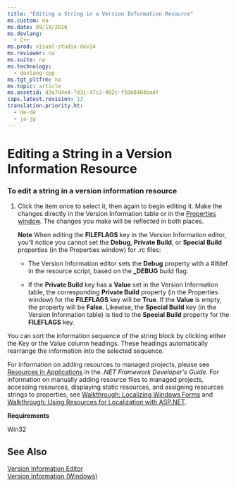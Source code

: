 ```yaml
---
title: "Editing a String in a Version Information Resource"
ms.custom: na
ms.date: 09/19/2016
ms.devlang: 
  - C++
ms.prod: visual-studio-dev14
ms.reviewer: na
ms.suite: na
ms.technology: 
  - devlang-cpp
ms.tgt_pltfrm: na
ms.topic: article
ms.assetid: d3a7d4e4-7d31-47c2-902c-f50b8404ba4f
caps.latest.revision: 13
translation.priority.ht: 
  - de-de
  - ja-jp
---
```

# Editing a String in a Version Information Resource
### To edit a string in a version information resource  
  
1.  Click the item once to select it, then again to begin editing it. Make the changes directly in the Version Information table or in the [Properties window](../vs140/Properties-Window.md). The changes you make will be reflected in both places.  
  
     **Note** When editing the **FILEFLAGS** key in the Version Information editor, you'll notice you cannot set the **Debug**, **Private Build**, or **Special Build** properties (in the Properties window) for .rc files:  
  
    -   The Version Information editor sets the **Debug** property with a #ifdef in the resource script, based on the **_DEBUG** build flag.  
  
    -   If the **Private Build** key has a **Value** set in the Version Information table, the corresponding **Private Build** property (in the Properties window) for the **FILEFLAGS** key will be **True**. If the **Value** is empty, the property will be **False**. Likewise, the **Special Build** key (in the Version Information table) is tied to the **Special Build** property for the **FILEFLAGS** key.  
  
 You can sort the information sequence of the string block by clicking either the Key or the Value column headings. These headings automatically rearrange the information into the selected sequence.  
  
 For information on adding resources to managed projects, please see [Resources in Applications](assetId:///8ad495d4-2941-40cf-bf64-e82e85825890) in the *.NET Framework Developer's Guide.* For information on manually adding resource files to managed projects, accessing resources, displaying static resources, and assigning resources strings to properties, see [Walkthrough: Localizing Windows Forms](assetId:///9a96220d-a19b-4de0-9f48-01e5d82679e5) and [Walkthrough: Using Resources for Localization with ASP.NET](assetId:///bb4e5b44-e2b0-48ab-bbe9-609fb33900b6).  
  
 **Requirements**  
  
 Win32  
  
## See Also  
 [Version Information Editor](../vs140/Version-Information-Editor.md)   
 [Version Information (Windows)](https://msdn.microsoft.com/library/windows/desktop/ms646981.aspx)